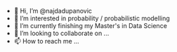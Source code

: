 - 👋 Hi, I’m @najdadupanovic
- 👀 I’m interested in probability / probabilistic modelling
- 🌱 I’m currently finishing my Master's in Data Science 
- 💞️ I’m looking to collaborate on ...
- 📫 How to reach me ...

<!---
najdadupanovic/najdadupanovic is a ✨ special ✨ repository because its `README.md` (this file) appears on your GitHub profile.
You can click the Preview link to take a look at your changes.
--->
